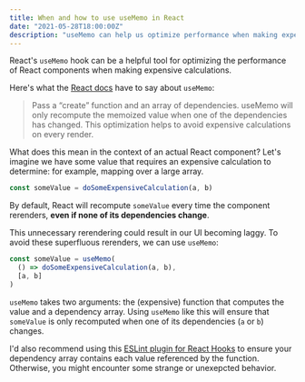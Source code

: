 ```yaml
---
title: When and how to use useMemo in React
date: "2021-05-28T18:00:00Z"
description: "useMemo can help us optimize performance when making expensive calculations."
---
```


React's `useMemo` hook can be a helpful tool for optimizing the performance of
React components when making expensive calculations.

Here's what the [React
docs](https://reactjs.org/docs/hooks-reference.html#usememo) have to say about
`useMemo`:

> Pass a “create” function and an array of dependencies. useMemo will only
> recompute the memoized value when one of the dependencies has changed. This
> optimization helps to avoid expensive calculations on every render.

What does this mean in the context of an actual React component? Let's imagine
we have some value that requires an expensive calculation to determine: for
example, mapping over a large array.

```typescript
const someValue = doSomeExpensiveCalculation(a, b)
```

By default, React will recompute `someValue` every time the component rerenders,
**even if none of its dependencies change**.

This unnecessary rerendering could result in our UI becoming laggy. To avoid
these superfluous rerenders, we can use `useMemo`:

```typescript
const someValue = useMemo(
  () => doSomeExpensiveCalculation(a, b),
  [a, b]
)
```

`useMemo` takes two arguments: the (expensive) function that computes the value
and a dependency array. Using `useMemo` like this will ensure that `someValue`
is only recomputed when one of its dependencies (`a` or `b`) changes.

I'd also recommend using this [ESLint plugin for React
Hooks](https://reactjs.org/docs/hooks-rules.html#eslint-plugin) to ensure your
dependency array contains each value referenced by the function. Otherwise, you
might encounter some strange or unexepcted behavior.
